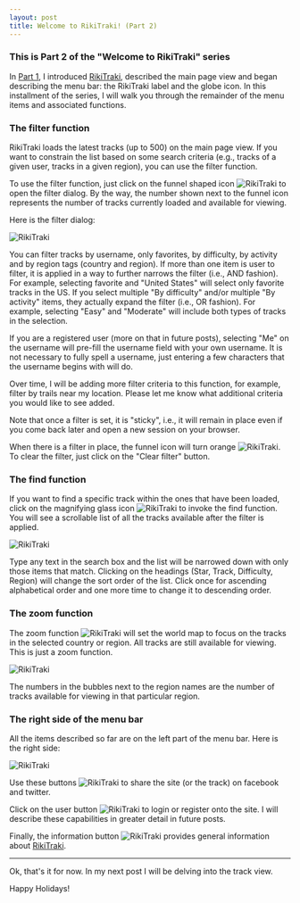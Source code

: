```yaml
---
layout: post
title: Welcome to RikiTraki! (Part 2)
---
```


### This is Part 2 of the "Welcome to RikiTraki" series
In [Part 1]({{site.baseurl}}/Rikitraki-intro-1), I introduced [RikiTraki](https://www.rikitraki.com), described the main page view and began describing the menu bar: the RikiTraki label and the globe icon. In this installment of the series, I will walk you through the remainder of the menu items and associated functions.

### The filter function
RikiTraki loads the latest tracks (up to 500) on the main page view. If you want to constrain the list based on some search criteria (e.g., tracks of a given user, tracks in a given region), you can use the filter function.

To use the filter function, just click on the funnel shaped icon ![RikiTraki]({{site.baseurl}}/images/posts/2015-12-23/rikitraki_main_8.png) to open the filter dialog. By the way, the number shown next to the funnel icon represents the number of tracks currently loaded and available for viewing.

Here is the filter dialog:

![RikiTraki]({{site.baseurl}}/images/posts/2015-12-23/rikitraki_main_9.png)

You can filter tracks by username, only favorites, by difficulty, by activity and by region tags (country and region). If more than one item is user to filter, it is applied in a way to further narrows the filter (i.e., AND fashion). For example, selecting favorite and "United States" will select only favorite tracks in the US. If you select multiple "By difficulty" and/or multiple "By activity" items, they actually expand the filter (i.e., OR fashion). For example, selecting "Easy" and "Moderate" will include both types of tracks in the selection.

If you are a registered user (more on that in future posts), selecting "Me" on the username will pre-fill the username field with your own username. It is not necessary to fully spell a username, just entering a few characters that the username begins with will do.

Over time, I will be adding more filter criteria to this function, for example, filter by trails near my location. Please let me know what additional criteria you would like to see added.

Note that once a filter is set, it is "sticky", i.e., it will remain in place even if you come back later and open a new session on your browser.

When there is a filter in place, the funnel icon will turn orange ![RikiTraki]({{site.baseurl}}/images/posts/2015-12-23/rikitraki_main_10.png). To clear the filter, just click on the "Clear filter" button.

### The find function

If you want to find a specific track within the ones that have been loaded, click on the magnifying glass icon ![RikiTraki]({{site.baseurl}}/images/posts/2015-12-23/rikitraki_main_11.png) to invoke the find function. You will see a scrollable list of all the tracks available after the filter is applied.

![RikiTraki]({{site.baseurl}}/images/posts/2015-12-23/rikitraki_main_12.png)

Type any text in the search box and the list will be narrowed down with only those items that match. Clicking on the headings (Star, Track, Difficulty, Region) will change the sort order of the list. Click once for ascending alphabetical order and one more time to change it to descending order.

### The zoom function

The zoom function ![RikiTraki]({{site.baseurl}}/images/posts/2015-12-23/rikitraki_main_13.png) will set the world map to focus on the tracks in the selected country or region. All tracks are still available for viewing. This is just a zoom function.

![RikiTraki]({{site.baseurl}}/images/posts/2015-12-23/rikitraki_main_14.png)

The numbers in the bubbles next to the region names are the number of tracks available for viewing in that particular region.

### The right side of the menu bar

All the items described so far are on the left part of the menu bar. Here is the right side:

![RikiTraki]({{site.baseurl}}/images/posts/2015-12-23/rikitraki_main_15.png)

Use these buttons ![RikiTraki]({{site.baseurl}}/images/posts/2015-12-23/rikitraki_main_16.png) to share the site (or the track) on facebook and twitter.

Click on the user button ![RikiTraki]({{site.baseurl}}/images/posts/2015-12-23/rikitraki_main_17.png) to login or register onto the site. I will describe these capabilities in greater detail in future posts.

Finally, the information button ![RikiTraki]({{site.baseurl}}/images/posts/2015-12-23/rikitraki_main_18.png) provides general information about [RikiTraki](https://www.rikitraki.com).

---

Ok, that's it for now. In my next post I will be delving into the track view.

Happy Holidays!

